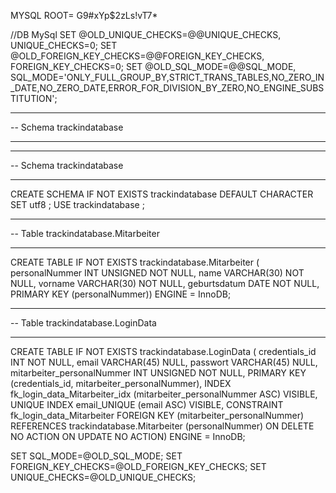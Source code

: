 MYSQL ROOT= G9#xYp$2zLs!vT7*



//DB MySql
SET @OLD_UNIQUE_CHECKS=@@UNIQUE_CHECKS, UNIQUE_CHECKS=0;
SET @OLD_FOREIGN_KEY_CHECKS=@@FOREIGN_KEY_CHECKS, FOREIGN_KEY_CHECKS=0;
SET @OLD_SQL_MODE=@@SQL_MODE, SQL_MODE='ONLY_FULL_GROUP_BY,STRICT_TRANS_TABLES,NO_ZERO_IN_DATE,NO_ZERO_DATE,ERROR_FOR_DIVISION_BY_ZERO,NO_ENGINE_SUBSTITUTION';

-- -----------------------------------------------------
-- Schema trackindatabase
-- -----------------------------------------------------

-- -----------------------------------------------------
-- Schema trackindatabase
-- -----------------------------------------------------
CREATE SCHEMA IF NOT EXISTS trackindatabase DEFAULT CHARACTER SET utf8 ;
USE trackindatabase ;

-- -----------------------------------------------------
-- Table trackindatabase.Mitarbeiter
-- -----------------------------------------------------
CREATE TABLE IF NOT EXISTS trackindatabase.Mitarbeiter (
personalNummer INT UNSIGNED NOT NULL,
name VARCHAR(30) NOT NULL,
vorname VARCHAR(30) NOT NULL,
geburtsdatum DATE NOT NULL,
PRIMARY KEY (personalNummer))
ENGINE = InnoDB;


-- -----------------------------------------------------
-- Table trackindatabase.LoginData
-- -----------------------------------------------------
CREATE TABLE IF NOT EXISTS trackindatabase.LoginData (
credentials_id INT NOT NULL,
email VARCHAR(45) NULL,
passwort VARCHAR(45) NULL,
mitarbeiter_personalNummer INT UNSIGNED NOT NULL,
PRIMARY KEY (credentials_id, mitarbeiter_personalNummer),
INDEX fk_login_data_Mitarbeiter_idx (mitarbeiter_personalNummer ASC) VISIBLE,
UNIQUE INDEX email_UNIQUE (email ASC) VISIBLE,
CONSTRAINT fk_login_data_Mitarbeiter
FOREIGN KEY (mitarbeiter_personalNummer)
REFERENCES trackindatabase.Mitarbeiter (personalNummer)
ON DELETE NO ACTION
ON UPDATE NO ACTION)
ENGINE = InnoDB;


SET SQL_MODE=@OLD_SQL_MODE;
SET FOREIGN_KEY_CHECKS=@OLD_FOREIGN_KEY_CHECKS;
SET UNIQUE_CHECKS=@OLD_UNIQUE_CHECKS;